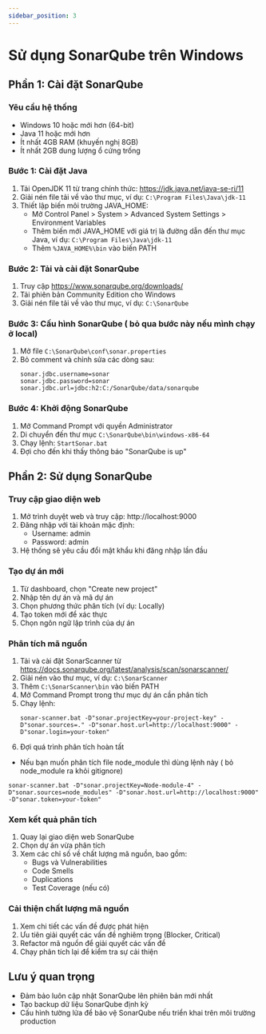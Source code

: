 ```yaml
---
sidebar_position: 3
---
```


# Sử dụng SonarQube trên Windows

## Phần 1: Cài đặt SonarQube

### Yêu cầu hệ thống
- Windows 10 hoặc mới hơn (64-bit)
- Java 11 hoặc mới hơn
- Ít nhất 4GB RAM (khuyến nghị 8GB)
- Ít nhất 2GB dung lượng ổ cứng trống

### Bước 1: Cài đặt Java
1. Tải OpenJDK 11 từ trang chính thức: https://jdk.java.net/java-se-ri/11
2. Giải nén file tải về vào thư mục, ví dụ: `C:\Program Files\Java\jdk-11`
3. Thiết lập biến môi trường JAVA_HOME:
   - Mở Control Panel > System > Advanced System Settings > Environment Variables
   - Thêm biến mới JAVA_HOME với giá trị là đường dẫn đến thư mục Java, ví dụ: `C:\Program Files\Java\jdk-11`
   - Thêm `%JAVA_HOME%\bin` vào biến PATH

### Bước 2: Tải và cài đặt SonarQube
1. Truy cập https://www.sonarqube.org/downloads/
2. Tải phiên bản Community Edition cho Windows
3. Giải nén file tải về vào thư mục, ví dụ: `C:\SonarQube`

### Bước 3: Cấu hình SonarQube ( bỏ qua bước này nếu mình chạy ở local)
1. Mở file `C:\SonarQube\conf\sonar.properties`
2. Bỏ comment và chỉnh sửa các dòng sau:
   ```
   sonar.jdbc.username=sonar
   sonar.jdbc.password=sonar
   sonar.jdbc.url=jdbc:h2:C:/SonarQube/data/sonarqube
   ```

### Bước 4: Khởi động SonarQube
1. Mở Command Prompt với quyền Administrator
2. Di chuyển đến thư mục `C:\SonarQube\bin\windows-x86-64`
3. Chạy lệnh: `StartSonar.bat`
4. Đợi cho đến khi thấy thông báo "SonarQube is up"

## Phần 2: Sử dụng SonarQube

### Truy cập giao diện web
1. Mở trình duyệt web và truy cập: http://localhost:9000
2. Đăng nhập với tài khoản mặc định:
   - Username: admin
   - Password: admin
3. Hệ thống sẽ yêu cầu đổi mật khẩu khi đăng nhập lần đầu

### Tạo dự án mới
1. Từ dashboard, chọn "Create new project"
2. Nhập tên dự án và mã dự án
3. Chọn phương thức phân tích (ví dụ: Locally)
4. Tạo token mới để xác thực
5. Chọn ngôn ngữ lập trình của dự án

### Phân tích mã nguồn
1. Tải và cài đặt SonarScanner từ https://docs.sonarqube.org/latest/analysis/scan/sonarscanner/
2. Giải nén vào thư mục, ví dụ: `C:\SonarScanner`
3. Thêm `C:\SonarScanner\bin` vào biến PATH
4. Mở Command Prompt trong thư mục dự án cần phân tích
5. Chạy lệnh:
   ```
   sonar-scanner.bat -D"sonar.projectKey=your-project-key" -D"sonar.sources=." -D"sonar.host.url=http://localhost:9000" -D"sonar.login=your-token"
   ```
6. Đợi quá trình phân tích hoàn tất

* Nếu bạn muốn phân tích file node_module thì dùng lệnh này ( bỏ node_module ra khỏi gitignore)
```
sonar-scanner.bat -D"sonar.projectKey=Node-module-4" -D"sonar.sources=node_modules" -D"sonar.host.url=http://localhost:9000" -D"sonar.token=your-token"
```


### Xem kết quả phân tích
1. Quay lại giao diện web SonarQube
2. Chọn dự án vừa phân tích
3. Xem các chỉ số về chất lượng mã nguồn, bao gồm:
   - Bugs và Vulnerabilities
   - Code Smells
   - Duplications
   - Test Coverage (nếu có)

### Cải thiện chất lượng mã nguồn
1. Xem chi tiết các vấn đề được phát hiện
2. Ưu tiên giải quyết các vấn đề nghiêm trọng (Blocker, Critical)
3. Refactor mã nguồn để giải quyết các vấn đề
4. Chạy phân tích lại để kiểm tra sự cải thiện

## Lưu ý quan trọng
- Đảm bảo luôn cập nhật SonarQube lên phiên bản mới nhất
- Tạo backup dữ liệu SonarQube định kỳ
- Cấu hình tường lửa để bảo vệ SonarQube nếu triển khai trên môi trường production